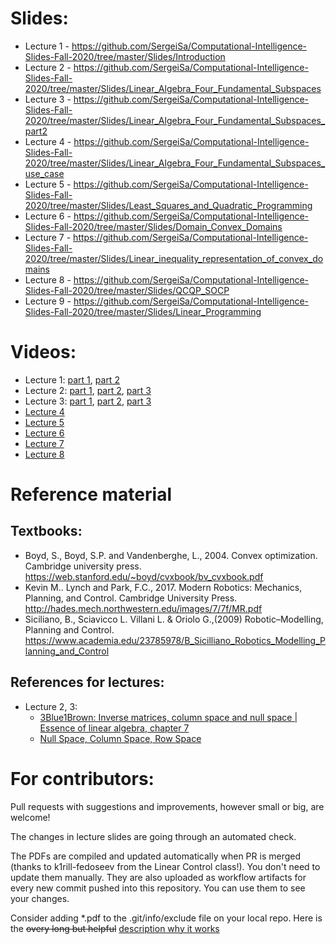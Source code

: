 # Slides:
* Lecture 1 - https://github.com/SergeiSa/Computational-Intelligence-Slides-Fall-2020/tree/master/Slides/Introduction
* Lecture 2 - https://github.com/SergeiSa/Computational-Intelligence-Slides-Fall-2020/tree/master/Slides/Linear_Algebra_Four_Fundamental_Subspaces
* Lecture 3 - https://github.com/SergeiSa/Computational-Intelligence-Slides-Fall-2020/tree/master/Slides/Linear_Algebra_Four_Fundamental_Subspaces_part2
* Lecture 4 - https://github.com/SergeiSa/Computational-Intelligence-Slides-Fall-2020/tree/master/Slides/Linear_Algebra_Four_Fundamental_Subspaces_use_case
* Lecture 5 - https://github.com/SergeiSa/Computational-Intelligence-Slides-Fall-2020/tree/master/Slides/Least_Squares_and_Quadratic_Programming
* Lecture 6 - https://github.com/SergeiSa/Computational-Intelligence-Slides-Fall-2020/tree/master/Slides/Domain_Convex_Domains
* Lecture 7 - https://github.com/SergeiSa/Computational-Intelligence-Slides-Fall-2020/tree/master/Slides/Linear_inequality_representation_of_convex_domains
* Lecture 8 - https://github.com/SergeiSa/Computational-Intelligence-Slides-Fall-2020/tree/master/Slides/QCQP_SOCP
* Lecture 9 - https://github.com/SergeiSa/Computational-Intelligence-Slides-Fall-2020/tree/master/Slides/Linear_Programming

# Videos:
* Lecture 1: [part 1](https://youtu.be/56ZVzQcCdQk), [part 2](https://youtu.be/VwmmfpipHTc)
* Lecture 2: [part 1](https://youtu.be/wc3UT7IZs98), [part 2](https://youtu.be/4iA4CFzyELg), [part 3](https://youtu.be/EdrsJ-l9VLs)
* Lecture 3: [part 1](https://youtu.be/sTYvIrjrBbQ), [part 2](https://youtu.be/4JUgkA7lWo8), [part 3](https://youtu.be/XGThWt5H6jw)
* [Lecture 4](https://youtu.be/DDnDRwW3qLg)
* [Lecture 5](https://youtu.be/bbyF89OnpBo)
* [Lecture 6](https://youtu.be/X3yeneA10co)
* [Lecture 7](https://youtu.be/4FboGNcsQhU)
* [Lecture 8](https://youtu.be/c4qroDnvDak)


# Reference material

## Textbooks:
* Boyd, S., Boyd, S.P. and Vandenberghe, L., 2004. Convex optimization. Cambridge university press. https://web.stanford.edu/~boyd/cvxbook/bv_cvxbook.pdf
* Kevin M.. Lynch and Park, F.C., 2017. Modern Robotics: Mechanics, Planning, and Control. Cambridge University Press. http://hades.mech.northwestern.edu/images/7/7f/MR.pdf
* Siciliano, B., Sciavicco L. Villani L. & Oriolo G.,(2009) Robotic–Modelling, Planning and Control. https://www.academia.edu/23785978/B_Sicilliano_Robotics_Modelling_Planning_and_Control

## References for lectures:
* Lecture 2, 3: 
    - [3Blue1Brown: Inverse matrices, column space and null space | Essence of linear algebra, chapter 7](https://www.youtube.com/watch?v=uQhTuRlWMxw)
    - [Null Space, Column Space, Row Space](http://ksuweb.kennesaw.edu/~plaval/math3260/rowcolspaces.pdf)

# For contributors:

Pull requests with suggestions and improvements, however small or big, are welcome!

The changes in lecture slides are going through an automated check.

The PDFs are compiled and updated automatically when PR is merged (thanks to k1rill-fedoseev from the Linear Control class!). You don't need to update them manually. They are also uploaded as workflow artifacts for every new commit pushed into this repository. You can use them to see your changes.
 
Consider adding \*.pdf to the .git/info/exclude file on your local repo. Here is the ~~overy long but helpful~~ [description why it works](https://medium.com/@dave_lunny/exclude-files-from-git-without-committing-changes-to-gitignore-986fa712e78d)
